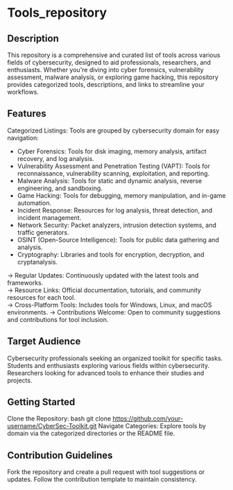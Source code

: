 # Tools_repository
## Description
This repository is a comprehensive and curated list of tools across various fields of cybersecurity, designed to aid professionals, researchers, and enthusiasts. Whether you're diving into cyber forensics, vulnerability assessment, malware analysis, or exploring game hacking, this repository provides categorized tools, descriptions, and links to streamline your workflows.

## Features
Categorized Listings: Tools are grouped by cybersecurity domain for easy navigation:
<ul>
<li> Cyber Forensics: Tools for disk imaging, memory analysis, artifact recovery, and log analysis.</li>
<li> Vulnerability Assessment and Penetration Testing (VAPT): Tools for reconnaissance, vulnerability scanning, exploitation, and reporting.</li>
<li> Malware Analysis: Tools for static and dynamic analysis, reverse engineering, and sandboxing.</li>
<li> Game Hacking: Tools for debugging, memory manipulation, and in-game automation.</li>
<li> Incident Response: Resources for log analysis, threat detection, and incident management.</li>
<li> Network Security: Packet analyzers, intrusion detection systems, and traffic generators.</li>
<li> OSINT (Open-Source Intelligence): Tools for public data gathering and analysis.</li>
<li> Cryptography: Libraries and tools for encryption, decryption, and cryptanalysis.</li>
  </ul>
  
-> Regular Updates: Continuously updated with the latest tools and frameworks.<br>
-> Resource Links: Official documentation, tutorials, and community resources for each tool.<br>
-> Cross-Platform Tools: Includes tools for Windows, Linux, and macOS environments.
-> Contributions Welcome: Open to community suggestions and contributions for tool inclusion.

## Target Audience
Cybersecurity professionals seeking an organized toolkit for specific tasks.
Students and enthusiasts exploring various fields within cybersecurity.
Researchers looking for advanced tools to enhance their studies and projects.
## Getting Started
Clone the Repository:
bash
git clone https://github.com/your-username/CyberSec-Toolkit.git
Navigate Categories: Explore tools by domain via the categorized directories or the README file.

## Contribution Guidelines
Fork the repository and create a pull request with tool suggestions or updates.
Follow the contribution template to maintain consistency.
